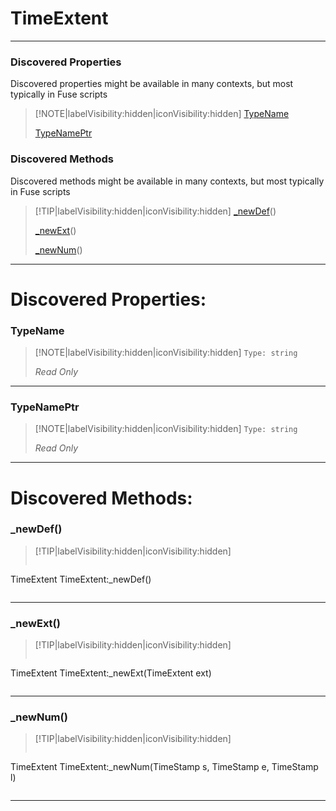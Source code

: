 # TimeExtent
___
### Discovered Properties  
Discovered properties might be available in many contexts, but most typically in Fuse scripts  
> [!NOTE|labelVisibility:hidden|iconVisibility:hidden]
> [TypeName](#TypeName)
>
> [TypeNamePtr](#TypeNamePtr)
>
### Discovered Methods  
Discovered methods might be available in many contexts, but most typically in Fuse scripts  
> [!TIP|labelVisibility:hidden|iconVisibility:hidden]
> [_newDef](#_newDef)()
>
> [_newExt](#_newExt)()
>
> [_newNum](#_newNum)()
>
___

# Discovered Properties: <!-- {docsify-ignore} -->

### TypeName
> [!NOTE|labelVisibility:hidden|iconVisibility:hidden]
> `Type: string`
>
> *<span class="read_only">Read Only</span>*
>
___

### TypeNamePtr
> [!NOTE|labelVisibility:hidden|iconVisibility:hidden]
> `Type: string`
>
> *<span class="read_only">Read Only</span>*
>
___


# Discovered Methods: <!-- {docsify-ignore} -->

### _newDef()
> [!TIP|labelVisibility:hidden|iconVisibility:hidden]
> ```php
TimeExtent TimeExtent:_newDef()
> ```
>
___

### _newExt()
> [!TIP|labelVisibility:hidden|iconVisibility:hidden]
> ```php
TimeExtent TimeExtent:_newExt(TimeExtent ext)
> ```
>
___

### _newNum()
> [!TIP|labelVisibility:hidden|iconVisibility:hidden]
> ```php
TimeExtent TimeExtent:_newNum(TimeStamp s, TimeStamp e, TimeStamp l)
> ```
>
___

